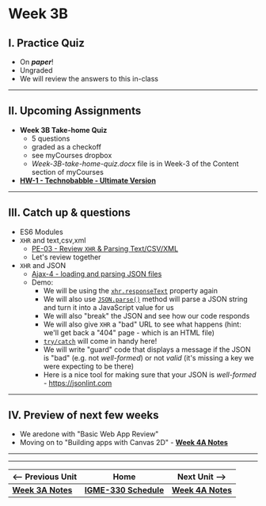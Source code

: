 # Week 3B

## I. Practice Quiz

- On ***paper***!
- Ungraded
- We will review the answers to this in-class


<hr>

## II. Upcoming Assignments
- **Week 3B Take-home Quiz** 
  - 5 questions
  -  graded as a checkoff 
  - see myCourses dropbox
  - *Week-3B-take-home-quiz.docx* file is in Week-3 of the Content section of myCourses
- [**HW-1 - Technobabble - Ultimate Version**](../hw/hw-1.md)

<hr>

## III. Catch up & questions
  - ES6 Modules
  - `XHR` and text,csv,xml
    - [PE-03 - Review `XHR` & Parsing Text/CSV/XML](../pe/pe-03.md)
    - Let's review together
  - `XHR` and JSON
    - [Ajax-4 - loading and parsing JSON files](https://github.com/tonethar/IGME-330-Master/blob/master/notes/HW-ajax-4.md)
    - Demo:
      - We will be using the [`xhr.responseText`](https://developer.mozilla.org/en-US/docs/Web/API/XMLHttpRequest/responseText) property again
      - We will also use [`JSON.parse()`](https://developer.mozilla.org/en-US/docs/Web/JavaScript/Reference/Global_Objects/JSON/parse) method will parse a JSON string and turn it into a JavaScript value for us
      - We will also "break" the JSON and see how our code responds
      - We will also give `XHR` a "bad" URL to see what happens (hint: we'll get back a "404" page - which is an HTML file)
      - [`try/catch`](https://developer.mozilla.org/en-US/docs/Web/JavaScript/Reference/Statements/try...catch) will come in handy here!
      - We will write "guard" code that displays a message if the JSON is "bad" (e.g. not *well-formed*) or not *valid* (it's missing a key we were expecting to be there)
      - Here is a nice tool for making sure that your JSON is *well-formed* - https://jsonlint.com


<hr>

## IV. Preview of next few weeks
- We aredone with "Basic Web App Review"
- Moving on to "Building apps with Canvas 2D" - [**Week 4A Notes**](./04A.md)

<hr><hr>


| <-- Previous Unit | Home | Next Unit -->
| --- | --- | --- 
|  [**Week 3A Notes**](./03A.md)  |  [**IGME-330 Schedule**](../schedule.md) | [**Week 4A Notes**](./04A.md)
